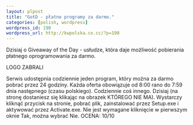 ```yaml
--- 
layout: plpost
title: "GotD - płatne programy za darmo."
categories: [polish, wordpress]
wordpress_id: 190
wordpress_url: http://kwpolska.co.cc/?p=190
---
```

Dzisiaj o Giveaway of the Day - usłudze, która daje możliwość pobierania płatnego oprogramowania za darmo.

LOGO ZABRALI

Serwis udostępnia codziennie jeden program, który można za darmo pobrać przez 24 godziny. Każda oferta obowiązuje od 8:00 rano do 7:59 dnia następnego (czasu polskiego). Codziennie coś innego. Dzisiaj (na stronę dostaniesz się klikając na obrazek KTÓREGO NIE MA). Wystarczy kliknąć przycisk na stronie, pobrać plik, zainstalować przez Setup.exe i aktywować przez Activate.exe. Nie jest wymagane kliknięcie w pierwszym oknie Tak, można wybrać Nie.
OCENA: 10/10
